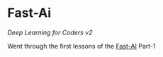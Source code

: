 # Fast-Ai
*Deep Learning for Coders v2*

Went through the first lessons of the [Fast-AI](https://course.fast.ai/) Part-1

